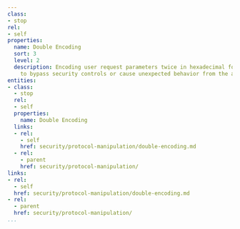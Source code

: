 ```yaml
---
class:
- stop
rel:
- self
properties:
  name: Double Encoding
  sort: 3
  level: 2
  description: Encoding user request parameters twice in hexadecimal format in order
    to bypass security controls or cause unexpected behavior from the application.
entities:
- class:
  - stop
  rel:
  - self
  properties:
    name: Double Encoding
  links:
  - rel:
    - self
    href: security/protocol-manipulation/double-encoding.md
  - rel:
    - parent
    href: security/protocol-manipulation/
links:
- rel:
  - self
  href: security/protocol-manipulation/double-encoding.md
- rel:
  - parent
  href: security/protocol-manipulation/
...
```

